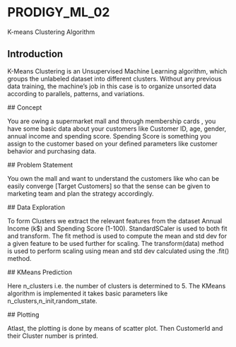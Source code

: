 # PRODIGY_ML_02
K-means Clustering Algorithm
## Introduction
<p text-align='justify'>
K-Means Clustering is an Unsupervised Machine Learning algorithm, which groups the unlabeled dataset into different clusters. Without any previous data training, the machine’s job in this case is to organize unsorted data according to parallels, patterns, and variations.
</p>
## Concept
<p text-align='justify'>
You are owing a supermarket mall and through membership cards , you have some basic data about your customers like Customer ID, age, gender, annual income and spending score.
Spending Score is something you assign to the customer based on your defined parameters like customer behavior and purchasing data.
</p>
## Problem Statement
<p text-align='justify'>
You own the mall and want to understand the customers like who can be easily converge [Target Customers] so that the sense can be given to marketing team and plan the strategy accordingly.</p>
## Data Exploration
<p text-align='justify'>
To form Clusters we extract the relevant features from the dataset Annual Income (k$) and Spending Score (1-100).
StandardSCaler is used to both fit and transform. The fit method is used to compute the mean and std dev for a given feature to be used further for scaling. The transform(data) method is used to perform scaling using mean and std dev calculated using the .fit() method. 
</p>
## KMeans Prediction
<p text-align='justify'>
Here n_clusters i.e. the number of clusters is determined to 5.
The KMeans algorithm is implemented it takes basic parameters like n_clusters,n_init,random_state.
</p>
## Plotting
<p text-align='justify'>
Atlast, the plotting is done by means of scatter plot. Then CustomerId and their Cluster number is printed.</p>
